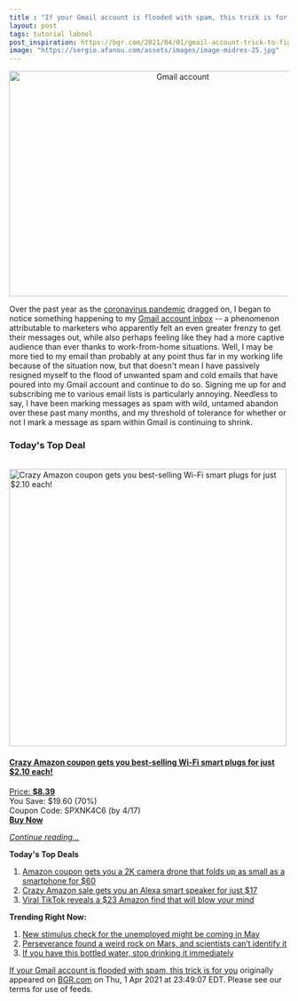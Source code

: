 ```yaml
---
title : "If your Gmail account is flooded with spam, this trick is for you"
layout: post
tags: tutorial labnol
post_inspiration: https://bgr.com/2021/04/01/gmail-account-trick-to-figure-out-whos-spamming-you-selling-your-data/
image: "https://sergio.afanou.com/assets/images/image-midres-25.jpg"
---
```


<center><a href="https://bgr.com/2021/04/01/gmail-account-trick-to-figure-out-whos-spamming-you-selling-your-data/" class="bgr-rss-featured-image bgr-rss-test-class"><img loading="lazy" width="610" height="407" src="https://bgr.com/wp-content/uploads/2021/04/rsz_adobestock_233944854.jpg?quality=70&amp;strip=all&amp;w=610" class="attachment-feed_normal size-feed_normal wp-post-image" alt="Gmail account" loading="lazy" srcset="https://bgr.com/wp-content/uploads/2021/04/rsz_adobestock_233944854.jpg 1368w, https://bgr.com/wp-content/uploads/2021/04/rsz_adobestock_233944854.jpg?resize=150,100 150w, https://bgr.com/wp-content/uploads/2021/04/rsz_adobestock_233944854.jpg?resize=300,200 300w, https://bgr.com/wp-content/uploads/2021/04/rsz_adobestock_233944854.jpg?resize=768,512 768w, https://bgr.com/wp-content/uploads/2021/04/rsz_adobestock_233944854.jpg?resize=1024,683 1024w, https://bgr.com/wp-content/uploads/2021/04/rsz_adobestock_233944854.jpg?resize=610,407 610w, https://bgr.com/wp-content/uploads/2021/04/rsz_adobestock_233944854.jpg?resize=685,456 685w, https://bgr.com/wp-content/uploads/2021/04/rsz_adobestock_233944854.jpg?resize=664,443 664w, https://bgr.com/wp-content/uploads/2021/04/rsz_adobestock_233944854.jpg?resize=252,168 252w, https://bgr.com/wp-content/uploads/2021/04/rsz_adobestock_233944854.jpg?resize=1200,800 1200w, https://bgr.com/wp-content/uploads/2021/04/rsz_adobestock_233944854.jpg?resize=782,521 782w, https://bgr.com/wp-content/uploads/2021/04/rsz_adobestock_233944854.jpg?resize=827,551 827w, https://bgr.com/wp-content/uploads/2021/04/rsz_adobestock_233944854.jpg?resize=870,580 870w, https://bgr.com/wp-content/uploads/2021/04/rsz_adobestock_233944854.jpg?resize=191,127 191w, https://bgr.com/wp-content/uploads/2021/04/rsz_adobestock_233944854.jpg?resize=166,110 166w, https://bgr.com/wp-content/uploads/2021/04/rsz_adobestock_233944854.jpg?resize=800,533 800w, https://bgr.com/wp-content/uploads/2021/04/rsz_adobestock_233944854.jpg?resize=220,147 220w" sizes="(max-width: 610px) 100vw, 610px" title="Gmail account" /></a></center><p>Over the past year as the <a href="https://bgr.com/2021/02/18/coronavirus-transmission-80-percent-of-covid-19-cases-happen-in-5-places/">coronavirus pandemic</a> dragged on, I began to notice something happening to my <a href="https://www.cnet.com/how-to/10-most-important-gmail-tools-youll-use-every-day/">Gmail account inbox</a> -- a phenomenon attributable to marketers who apparently felt an even greater frenzy to get their messages out, while also perhaps feeling like they had a more captive audience than ever thanks to work-from-home situations. Well, I may be more tied to my email than probably at any point thus far in my working life because of the situation now, but that doesn't mean I have passively resigned myself to the flood of unwanted spam and cold emails that have poured into my Gmail account and continue to do so. Signing me up for and subscribing me to various email lists is particularly annoying. Needless to say, I have been marking messages as spam with wild, untamed abandon over these past many months, and my threshold of tolerance for whether or not I mark a message as spam within Gmail is continuing to shrink.</p>
<h3>Today's Top Deal</h3>
<p><a href="https://www.amazon.com/Gosund-Compatible-Required-appliances-Certified/dp/B079MFTYMV?tag=b0c55topdeals-20"><br><img height="500px" width="500px" src="https://m.media-amazon.com/images/I/41XmxsuucoL.jpg" alt="Crazy Amazon coupon gets you best-selling Wi-Fi smart plugs for just $2.10 each!"><br></a></p>
<h4><a href="https://www.amazon.com/Gosund-Compatible-Required-appliances-Certified/dp/B079MFTYMV?tag=b0c55rss-20">Crazy Amazon coupon gets you best-selling Wi-Fi smart plugs for just $2.10 each!</a></h4>
<p><a href="https://www.amazon.com/Gosund-Compatible-Required-appliances-Certified/dp/B079MFTYMV?tag=b0c55rss-20">Price: <strong>$8.39</strong></a><br><span>You Save: $19.60 (70%)</span><br><span>Coupon Code: SPXNK4C6 (by 4/17)</span><br><strong><a href="https://www.amazon.com/Gosund-Compatible-Required-appliances-Certified/dp/B079MFTYMV?tag=b0c55rss-20">Buy Now</a></strong></p>
<p><a href="https://bgr.com/2021/04/01/gmail-account-trick-to-figure-out-whos-spamming-you-selling-your-data/" class="more-link"><em>Continue reading...</em></a></p>

<p><strong>Today's Top Deals</strong></p>
<ol>
<li><a href="https://bgr.com/2021/04/01/drone-with-camera-on-amazon-prime-coupon-lowest-price/?utm_source=rss&#038;utm_campaign=topdeals">Amazon coupon gets you a 2K camera drone that folds up as small as a smartphone for $60</a></li>
<li><a href="https://bgr.com/2021/04/01/amazon-echo-deals-lowest-price-echo-flex-alexa-speaker/?utm_source=rss&#038;utm_campaign=topdeals">Crazy Amazon sale gets you an Alexa smart speaker for just $17</a></li>
<li><a href="https://bgr.com/2021/04/01/viral-tiktok-reveals-a-23-amazon-find-that-will-blow-your-mind/?utm_source=rss&#038;utm_campaign=topdeals">Viral TikTok reveals a $23 Amazon find that will blow your mind</a></li>
</ol>

<p><strong>Trending Right Now:</strong></p>
<ol>
<li><a href="https://bgr.com/2021/04/01/new-stimulus-check-coming-tax-refund-for-unemployment-benefits/">New stimulus check for the unemployed might be coming in May</a></li>
<li><a href="https://bgr.com/2021/04/01/mars-rock-perseverance-mystery/">Perseverance found a weird rock on Mars, and scientists can&#8217;t identify it</a></li>
<li><a href="https://bgr.com/2021/04/01/real-water-recall-brand-fda/">If you have this bottled water, stop drinking it immediately</a></li>
</ol>
<p><a href="https://bgr.com/2021/04/01/gmail-account-trick-to-figure-out-whos-spamming-you-selling-your-data/">If your Gmail account is flooded with spam, this trick is for you</a> originally appeared on <a href="http://bgr.com">BGR.com</a> on Thu, 1 Apr 2021 at 23:49:07 EDT. Please see our terms for use of feeds.</p>